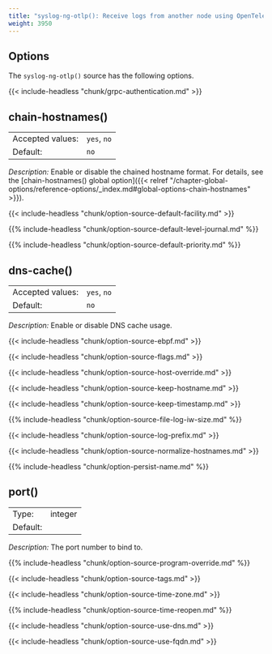 ```yaml
---
title: "syslog-ng-otlp(): Receive logs from another node using OpenTelemetry"
weight: 3950
---
```

<!-- This file is under the copyright of Axoflow, and licensed under Apache License 2.0, except for using the Axoflow and AxoSyslog trademarks. -->


<!-- 

    FIXME default-severity(<string>) this is globally undocumented
    FIXME format(<string>)
    FIXME does it make sense to confogire it? hook-commands(
        setup(<string>)
        shutdown(<string>)
        startup(<string>)
        teardown(<string>)
    )
    internal(<yesno>)
    long-hostnames(<yesno>)

 -->

## Options

The `syslog-ng-otlp()` source has the following options.

{{< include-headless "chunk/grpc-authentication.md" >}}

## chain-hostnames()

|                  |                  |
| ---------------- | ---------------- |
| Accepted values: | `yes`, `no` |
| Default:         | `no`           |

*Description:* Enable or disable the chained hostname format. For details, see the [chain-hostnames() global option]({{< relref "/chapter-global-options/reference-options/_index.md#global-options-chain-hostnames" >}}).

{{< include-headless "chunk/option-source-default-facility.md" >}}

{{% include-headless "chunk/option-source-default-level-journal.md" %}}

{{% include-headless "chunk/option-source-default-priority.md" %}}

## dns-cache()

|                  |                  |
| ---------------- | ---------------- |
| Accepted values: | `yes`, `no` |
| Default:         | `no`           |

*Description:* Enable or disable DNS cache usage.

{{< include-headless "chunk/option-source-ebpf.md" >}}

{{< include-headless "chunk/option-source-flags.md" >}}

{{< include-headless "chunk/option-source-host-override.md" >}}

{{< include-headless "chunk/option-source-keep-hostname.md" >}}

{{< include-headless "chunk/option-source-keep-timestamp.md" >}}

{{% include-headless "chunk/option-source-file-log-iw-size.md" %}}

{{< include-headless "chunk/option-source-log-prefix.md" >}}

{{< include-headless "chunk/option-source-normalize-hostnames.md" >}}

{{% include-headless "chunk/option-persist-name.md" %}}

## port()

|          |        |
| -------- | ------ |
| Type:    | integer |
| Default: |        |

<!-- FIXME what is the default port? -->

*Description:* The port number to bind to.

{{% include-headless "chunk/option-source-program-override.md" %}}

{{< include-headless "chunk/option-source-tags.md" >}}

{{< include-headless "chunk/option-source-time-zone.md" >}}

{{% include-headless "chunk/option-source-time-reopen.md" %}}

{{< include-headless "chunk/option-source-use-dns.md" >}}

{{< include-headless "chunk/option-source-use-fqdn.md" >}}
